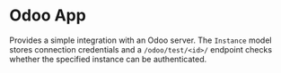 # Odoo App

Provides a simple integration with an Odoo server. The `Instance` model stores
connection credentials and a `/odoo/test/<id>/` endpoint checks whether the
specified instance can be authenticated.
